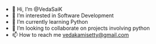 - 👋 Hi, I’m @VedaSaiK
- 👀 I’m interested in Software Development
- 🌱 I’m currently learning Python
- 💞️ I’m looking to collaborate on projects involving python
- 📫 How to reach me vedakamisetty@gmail.com

<!---
VedaSaiK/VedaSaiK is a ✨ special ✨ repository because its `README.md` (this file) appears on your GitHub profile.
You can click the Preview link to take a look at your changes.
--->
